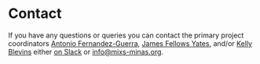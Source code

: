 # Contact

If you have any questions or queries you can contact the primary project coordinators [Antonio Fernandez-Guerra](https://globe.ku.dk/research/geogenetics/microbial-ecogenomics-group/), [James Fellows Yates](https://www.eva.mpg.de/archaeogenetics/staff/james-fellows-yates/), and/or [Kelly Blevins](https://www.durham.ac.uk/staff/kelly-blevins/) either [on Slack](/get-involved) or [info@mixs-minas.org](mailto:info@mixs-minas.org).
